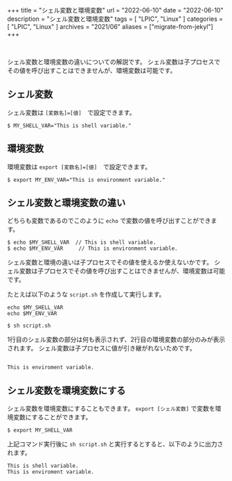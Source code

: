 +++
title =  "シェル変数と環境変数"
url = "2022-06-10"
date = "2022-06-10"
description = "シェル変数と環境変数"
tags = [
  "LPIC",
  "Linux"
]
categories = [
  "LPIC",
  "Linux"
]
archives = "2021/06"
aliases = ["migrate-from-jekyl"]
+++

<br>

シェル変数と環境変数の違いについての解説です。
シェル変数は子プロセスでその値を呼び出すことはできませんが、環境変数は可能です。


## シェル変数

シェル変数は `[変数名]=[値]`　で設定できます。

```
$ MY_SHELL_VAR="This is shell variable."
```


## 環境変数

環境変数は `export [変数名]=[値]`　で設定できます。

```
$ export MY_ENV_VAR="This is environment variable."
```

## シェル変数と環境変数の違い

どちらも変数であるのでこのように `echo` で変数の値を呼び出すことができます。

```
$ echo $MY_SHELL_VAR  // This is shell variable.
$ echo $MY_ENV_VAR     // This is environment variable.
```

シェル変数と環境の違いは子プロセスでその値を使えるか使えないかです。
シェル変数は子プロセスでその値を呼び出すことはできませんが、環境変数は可能です。

たとえば以下のような `script.sh` を作成して実行します。

```
echo $MY_SHELL_VAR
echo $MY_ENV_VAR
```

```
$ sh script.sh
```

1行目のシェル変数の部分は何も表示されず、2行目の環境変数の部分のみが表示されます。
シェル変数は子プロセスに値が引き継がれないためです。

```

This is enviroment variable.
```


## シェル変数を環境変数にする

シェル変数を環境変数にすることもできます。
`export [シェル変数]` で変数を環境変数にすることができます。

```
$ export MY_SHELL_VAR
```

上記コマンド実行後に `sh script.sh` と実行するとすると、以下のように出力されます。

```
This is shell variable.
This is enviroment variable.
```
